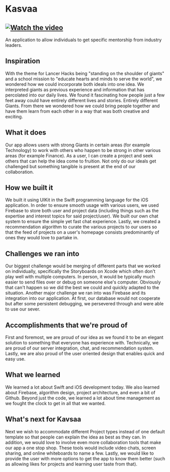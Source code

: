 # Kasvaa
## [![Watch the video](https://img.youtube.com/vi/CoGWrYGmKhg/0.jpg)](https://youtu.be/CoGWrYGmKhg)
An application to allow individuals to get specific mentorship from industry leaders.

## Inspiration
With the theme for Lancer Hacks being "standing on the shoulder of giants" and a school mission to "educate hearts and minds to serve the world", we wondered how we could incorporate both ideals into one idea. We interpreted giants as previous experience and information that has percolated into our daily lives. We found it fascinating how people just a few feet away could have entirely different lives and stories. Entirely different Giants. From there we wondered how we could bring people together and have them learn from each other in a way that was both creative and exciting. 
## What it does
Our app allows users with strong Giants in certain areas (for example Technology) to work with others who happen to be strong in other various areas (for example Finance). As a user,  I can create a project and seek others that can help the idea come to fruition. Not only do our ideals get challenged but something tangible is present at the end of our collaboration. 
## How we built it
We built it using UIKit in the Swift programming language for the iOS application. In order to ensure smooth usage with various users,  we used Firebase to store both user and project data (including things such as the expertise and interest topics for said project/user). We built our own chat system to ensure the simple yet fast chat experience. Lastly, we created a recommendation algorithm to curate the various projects to our users so that the feed of projects on a user's homepage consists predominantly of ones they would love to partake in. 
## Challenges we ran into
Our biggest challenge would be merging of different parts that we worked on individually, specifically the Storyboards on Xcode which often don't play well with multiple computers. In person, it would be typically much easier to send files over or debug on someone else's computer. Obviously that can't happen so we did the best we could and quickly adapted to the situation. Another major challenge we ran into was Firebase and its integration into our application. At first, our database would not cooperate but after some persistent debugging, we persevered through and were able to use our sever.  
## Accomplishments that we're proud of
First and foremost, we are proud of our idea as we found it to be an elegant solution to something that everyone has experience with. Technically, we are proud of our server integration, chat, and recommendation system. Lastly, we are also proud of the user oriented design that enables quick and easy use. 
## What we learned
We learned a lot about Swift and iOS development today. We also learned about Firebase, algorithm design, project architecture, and even a bit of Github. Beyond just the code, we learned a lot about time management as we fought the clock to get in all that we wanted.
## What's next for Kavsaa
Next we wish to accommodate different Project types instead of one default template so that people can explain the idea as best as they can. In addition, we would love to involve even more collaboration tools that make our app a one stop shop. These tools would include video chats, screen sharing, and online whiteboards to name a few. Lastly, we would like to provide the user with more options to get the app to know them better (such as allowing likes for projects and learning user taste from that). 
